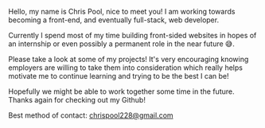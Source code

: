 Hello, my name is Chris Pool, nice to meet you! I am working towards becoming a front-end, and eventually full-stack, web developer. 

Currently I spend most of my time building front-sided websites in hopes of an internship or even possibly a permanent role in the near future 😅. 

Please take a look at some of my projects! It's very encouraging knowing employers are willing to take them into consideration which really helps motivate me to continue learning and trying to be the best I can be! 

Hopefully we might be able to work together some time in the future. Thanks again for checking out my Github!

Best method of contact: chrispool228@gmail.com
